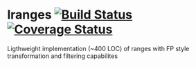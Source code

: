 
# lranges [![Build Status](https://travis-ci.org/fecjanky/lranges.svg?branch=master)](https://travis-ci.org/fecjanky/lranges) [![Coverage Status](https://coveralls.io/repos/github/fecjanky/lranges/badge.svg?branch=master)](https://coveralls.io/github/fecjanky/lranges?branch=master)

Ligthweight implementation (~400 LOC) of ranges with FP style transformation and filtering capabilites

